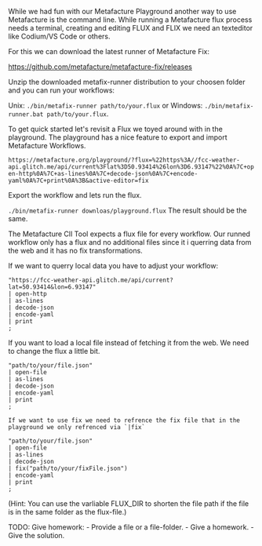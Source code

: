 While we had fun with our Metafacture Playground another way to use Metafacture is
the command line. While running a Metafacture flux process needs a terminal,
creating and editing FLUX and FLIX we need an texteditor like Codium/VS Code or others.


For this we can download the latest runner of Metafacture Fix:

https://github.com/metafacture/metafacture-fix/releases

Unzip the downloaded metafix-runner distribution to your choosen folder and you can run your workflows:

Unix: `./bin/metafix-runner path/to/your.flux` or Windows: `./bin/metafix-runner.bat path/to/your.flux`.

To get quick started let's revisit a Flux we toyed around with in the playground.
The playground has a nice feature to export and import Metafacture Workflows.

`https://metafacture.org/playground/?flux=%22https%3A//fcc-weather-api.glitch.me/api/current%3Flat%3D50.93414%26lon%3D6.93147%22%0A%7C+open-http%0A%7C+as-lines%0A%7C+decode-json%0A%7C+encode-yaml%0A%7C+print%0A%3B&active-editor=fix`

Export the workflow and lets run the flux.

`./bin/metafix-runner downloas/playground.flux` 
The result should be the same.

The Metafacture ClI Tool expects a flux file for every workflow.
Our runned workflow only has a flux and no additional files since it i querring data from the web and it has no fix transformations.

If we want to querry local data you have to adjust your workflow:

```
"https://fcc-weather-api.glitch.me/api/current?lat=50.93414&lon=6.93147"
| open-http
| as-lines
| decode-json
| encode-yaml
| print
;
```

If you want to load a local file instead of fetching it from the web. We need to change the flux a little bit.

```
"path/to/your/file.json"
| open-file
| as-lines
| decode-json
| encode-yaml
| print
;

If we want to use fix we need to refrence the fix file that in the playground we only refrenced via `|fix`

"path/to/your/file.json"
| open-file
| as-lines
| decode-json
| fix("path/to/your/fixFile.json")
| encode-yaml
| print
;
```

(Hint: You can use the varliable FLUX_DIR to shorten the file path if the file is in the same folder as the flux-file.)

TODO: Give homework:
	- Provide a file or a file-folder.
	- Give a homework.
	- Give the solution.
